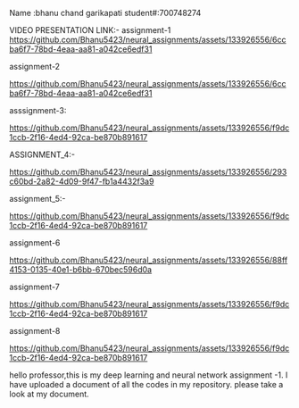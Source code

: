 Name :bhanu chand garikapati
student#:700748274

VIDEO PRESENTATION LINK:-
assignment-1
https://github.com/Bhanu5423/neural_assignments/assets/133926556/6ccba6f7-78bd-4eaa-aa81-a042ce6edf31

assignment-2

https://github.com/Bhanu5423/neural_assignments/assets/133926556/6ccba6f7-78bd-4eaa-aa81-a042ce6edf31

asssignment-3:

https://github.com/Bhanu5423/neural_assignments/assets/133926556/f9dc1ccb-2f16-4ed4-92ca-be870b891617

ASSIGNMENT_4:-

https://github.com/Bhanu5423/neural_assignments/assets/133926556/293c60bd-2a82-4d09-9f47-fb1a4432f3a9

assignment_5:-

https://github.com/Bhanu5423/neural_assignments/assets/133926556/f9dc1ccb-2f16-4ed4-92ca-be870b891617

assignment-6

https://github.com/Bhanu5423/neural_assignments/assets/133926556/88ff4153-0135-40e1-b6bb-670bec596d0a

assignment-7

https://github.com/Bhanu5423/neural_assignments/assets/133926556/f9dc1ccb-2f16-4ed4-92ca-be870b891617

assignment-8

https://github.com/Bhanu5423/neural_assignments/assets/133926556/f9dc1ccb-2f16-4ed4-92ca-be870b891617










hello professor,this is my deep learning and neural network assignment -1.
I have uploaded a document of all the codes in my repository.
please take a look at my document.



